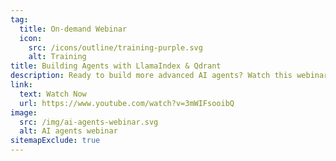 ```yaml
---
tag: 
  title: On-demand Webinar
  icon: 
    src: /icons/outline/training-purple.svg
    alt: Training
title: Building Agents with LlamaIndex & Qdrant
description: Ready to build more advanced AI agents? Watch this webinar to learn how to use LlamaIndex and Qdrant to create intelligent agents capable of handling complex, multi-modal queries in RAG-enabled systems.
link:
  text: Watch Now
  url: https://www.youtube.com/watch?v=3mWIFsooibQ
image:
  src: /img/ai-agents-webinar.svg
  alt: AI agents webinar
sitemapExclude: true
---
```


